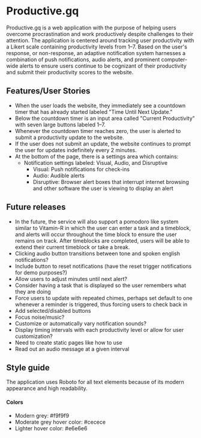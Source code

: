 # Productive.gq

Productive.gq is a web application with the purpose of helping users overcome procrastination and work productively despite challenges to their attention. The application is centered around tracking user productivity with a Likert scale containing productivity levels from 1–7. Based on the user's response, or non-response, an adaptive notification system harnesses a combination of push notifications, audio alerts, and prominent computer-wide alerts to ensure users continue to be cognizant of their productivity and submit their productivity scores to the website.

## Features/User Stories

- When the user loads the website, they immediately see a countdown timer that has already started labeled "Time Until Next Update."
- Below the countdown timer is an input area called "Current Productivity" with seven large buttons labeled 1–7.
- Whenever the countdown timer reaches zero, the user is alerted to submit a productivity update to the website.
- If the user does not submit an update, the website continues to prompt the user for updates indefinitely every 2 minutes.
- At the bottom of the page, there is a settings area which contains:
    - Notification settings labeled: Visual, Audio, and Disruptive
        - Visual: Push notifications for check-ins
        - Audio: Audible alerts
        - Disruptive: Browser alert boxes that interrupt internet browsing and other software the user is viewing to display an alert
                
## Future releases

- In the future, the service will also support a pomodoro like system similar to Vitamin-R in which the user can enter a task and a timeblock, and alerts will occur throughout the time block to ensure the user remains on track. After timeblocks are completed, users will be able to extend their current timeblock or take a break.
- Clicking audio button transitions between tone and spoken english notifications?
- Include button to reset notifications (have the reset trigger notifications for demo purposes?)
- Allow users to adjust minutes until next alert?
- Consider having a task that is displayed so the user remembers what they are doing
- Force users to update with repeated chimes, perhaps set default to one whenever a reminder is triggered, thus forcing users to check back in
- Add selected/disabled buttons
- Focus noise/music? 
- Customize or automatically vary notification sounds?
- Display timing intervals with each productivity level or allow for user customization?
- Need to create static pages like how to use
- Read out an audio message at a given interval

## Style guide

The application uses Roboto for all text elements because of its modern appearance and high readability.

#### Colors

- Modern grey: #f9f9f9
- Moderate grey hover color: #cecece
- Lighter hover color: #e6e6e6

